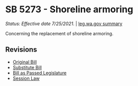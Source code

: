 # SB 5273 - Shoreline armoring
*Status: Effective date 7/25/2021.* | [leg.wa.gov summary](https://app.leg.wa.gov/billsummary?BillNumber=5273&Year=2021)

Concerning the replacement of shoreline armoring.

## Revisions
* [Original Bill](1/)
* [Substitute Bill](S/)
* [Bill as Passed Legislature](S.PL/)
* [Session Law](S.SL/)
